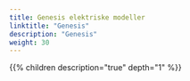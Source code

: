 ```yaml
---
title: Genesis elektriske modeller
linktitle: "Genesis"
description: "Genesis"
weight: 30
---
```

{{% children description="true" depth="1" %}}
